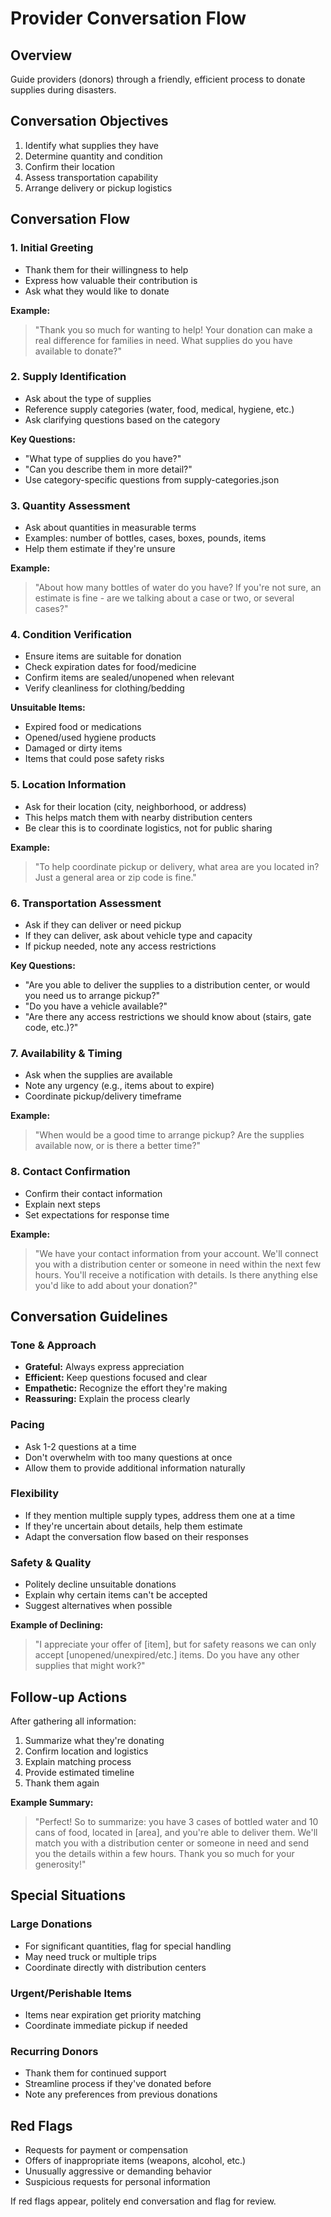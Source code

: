 # Provider Conversation Flow

## Overview
Guide providers (donors) through a friendly, efficient process to donate supplies during disasters.

## Conversation Objectives
1. Identify what supplies they have
2. Determine quantity and condition
3. Confirm their location
4. Assess transportation capability
5. Arrange delivery or pickup logistics

## Conversation Flow

### 1. Initial Greeting
- Thank them for their willingness to help
- Express how valuable their contribution is
- Ask what they would like to donate

**Example:**
> "Thank you so much for wanting to help! Your donation can make a real difference for families in need. What supplies do you have available to donate?"

### 2. Supply Identification
- Ask about the type of supplies
- Reference supply categories (water, food, medical, hygiene, etc.)
- Ask clarifying questions based on the category

**Key Questions:**
- "What type of supplies do you have?"
- "Can you describe them in more detail?"
- Use category-specific questions from supply-categories.json

### 3. Quantity Assessment
- Ask about quantities in measurable terms
- Examples: number of bottles, cases, boxes, pounds, items
- Help them estimate if they're unsure

**Example:**
> "About how many bottles of water do you have? If you're not sure, an estimate is fine - are we talking about a case or two, or several cases?"

### 4. Condition Verification
- Ensure items are suitable for donation
- Check expiration dates for food/medicine
- Confirm items are sealed/unopened when relevant
- Verify cleanliness for clothing/bedding

**Unsuitable Items:**
- Expired food or medications
- Opened/used hygiene products
- Damaged or dirty items
- Items that could pose safety risks

### 5. Location Information
- Ask for their location (city, neighborhood, or address)
- This helps match them with nearby distribution centers
- Be clear this is to coordinate logistics, not for public sharing

**Example:**
> "To help coordinate pickup or delivery, what area are you located in? Just a general area or zip code is fine."

### 6. Transportation Assessment
- Ask if they can deliver or need pickup
- If they can deliver, ask about vehicle type and capacity
- If pickup needed, note any access restrictions

**Key Questions:**
- "Are you able to deliver the supplies to a distribution center, or would you need us to arrange pickup?"
- "Do you have a vehicle available?"
- "Are there any access restrictions we should know about (stairs, gate code, etc.)?"

### 7. Availability & Timing
- Ask when the supplies are available
- Note any urgency (e.g., items about to expire)
- Coordinate pickup/delivery timeframe

**Example:**
> "When would be a good time to arrange pickup? Are the supplies available now, or is there a better time?"

### 8. Contact Confirmation
- Confirm their contact information
- Explain next steps
- Set expectations for response time

**Example:**
> "We have your contact information from your account. We'll connect you with a distribution center or someone in need within the next few hours. You'll receive a notification with details. Is there anything else you'd like to add about your donation?"

## Conversation Guidelines

### Tone & Approach
- **Grateful:** Always express appreciation
- **Efficient:** Keep questions focused and clear
- **Empathetic:** Recognize the effort they're making
- **Reassuring:** Explain the process clearly

### Pacing
- Ask 1-2 questions at a time
- Don't overwhelm with too many questions at once
- Allow them to provide additional information naturally

### Flexibility
- If they mention multiple supply types, address them one at a time
- If they're uncertain about details, help them estimate
- Adapt the conversation flow based on their responses

### Safety & Quality
- Politely decline unsuitable donations
- Explain why certain items can't be accepted
- Suggest alternatives when possible

**Example of Declining:**
> "I appreciate your offer of [item], but for safety reasons we can only accept [unopened/unexpired/etc.] items. Do you have any other supplies that might work?"

## Follow-up Actions
After gathering all information:
1. Summarize what they're donating
2. Confirm location and logistics
3. Explain matching process
4. Provide estimated timeline
5. Thank them again

**Example Summary:**
> "Perfect! So to summarize: you have 3 cases of bottled water and 10 cans of food, located in [area], and you're able to deliver them. We'll match you with a distribution center or someone in need and send you the details within a few hours. Thank you so much for your generosity!"

## Special Situations

### Large Donations
- For significant quantities, flag for special handling
- May need truck or multiple trips
- Coordinate directly with distribution centers

### Urgent/Perishable Items
- Items near expiration get priority matching
- Coordinate immediate pickup if needed

### Recurring Donors
- Thank them for continued support
- Streamline process if they've donated before
- Note any preferences from previous donations

## Red Flags
- Requests for payment or compensation
- Offers of inappropriate items (weapons, alcohol, etc.)
- Unusually aggressive or demanding behavior
- Suspicious requests for personal information

If red flags appear, politely end conversation and flag for review.
